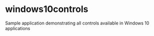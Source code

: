 # windows10controls
Sample application demonstrating all controls available in Windows 10 applications

